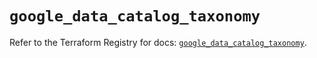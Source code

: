 # `google_data_catalog_taxonomy`

Refer to the Terraform Registry for docs: [`google_data_catalog_taxonomy`](https://registry.terraform.io/providers/hashicorp/google/6.14.1/docs/resources/data_catalog_taxonomy).
